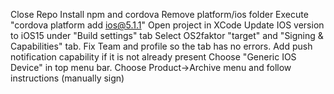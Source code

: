 Close Repo
Install npm and cordova
Remove platform/ios folder
Execute "cordova platform add ios@5.1.1"
Open project in XCode
Update IOS version to iOS15 under "Build settings" tab
Select OS2faktor "target" and "Signing & Capabilities" tab.
Fix Team and profile so the tab has no errors.
Add push notification capability if it is not already present
Choose "Generic IOS Device" in top menu bar.
Choose Product->Archive menu and follow instructions (manually sign)


